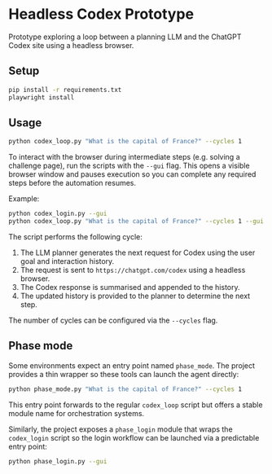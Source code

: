 # Headless Codex Prototype

Prototype exploring a loop between a planning LLM and the ChatGPT Codex site using a headless browser.

## Setup

```bash
pip install -r requirements.txt
playwright install
```

## Usage

```bash
python codex_loop.py "What is the capital of France?" --cycles 1
```

To interact with the browser during intermediate steps (e.g. solving a
challenge page), run the scripts with the `--gui` flag. This opens a visible
browser window and pauses execution so you can complete any required steps
before the automation resumes.

Example:

```bash
python codex_login.py --gui
python codex_loop.py "What is the capital of France?" --cycles 1 --gui
```

The script performs the following cycle:

1. The LLM planner generates the next request for Codex using the user goal and interaction history.
2. The request is sent to `https://chatgpt.com/codex` using a headless browser.
3. The Codex response is summarised and appended to the history.
4. The updated history is provided to the planner to determine the next step.

The number of cycles can be configured via the `--cycles` flag.

## Phase mode

Some environments expect an entry point named `phase_mode`. The project
provides a thin wrapper so these tools can launch the agent directly:

```bash
python phase_mode.py "What is the capital of France?" --cycles 1
```

This entry point forwards to the regular `codex_loop` script but offers a
stable module name for orchestration systems.

Similarly, the project exposes a `phase_login` module that wraps the
`codex_login` script so the login workflow can be launched via a predictable
entry point:

```bash
python phase_login.py --gui
```
